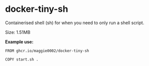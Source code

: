 # docker-tiny-sh

Containerised shell (sh) for when you need to only run a shell script.

Size: 1.51MB

<b>Example use:</b>

```
FROM ghcr.io/maggie0002/docker-tiny-sh

COPY start.sh .
```
